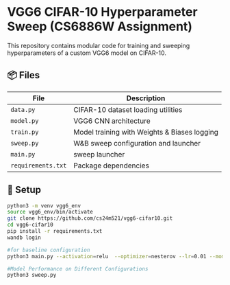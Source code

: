 # VGG6 CIFAR-10 Hyperparameter Sweep (CS6886W Assignment)

This repository contains modular code for training and sweeping hyperparameters of a custom VGG6 model on CIFAR-10.

## 📦 Files
| File | Description |
|------|--------------|
| `data.py` | CIFAR-10 dataset loading utilities |
| `model.py` | VGG6 CNN architecture |
| `train.py` | Model training with Weights & Biases logging |
| `sweep.py` | W&B sweep configuration and launcher |
| `main.py` | sweep launcher |
| `requirements.txt` | Package dependencies |

## 🚀 Setup
```bash
python3 -m venv vgg6_env
source vgg6_env/bin/activate
git clone https://github.com/cs24m521/vgg6-cifar10.git
cd vgg6-cifar10
pip install -r requirements.txt
wandb login

#for baseline configuration
python3 main.py --activation=relu  --optimizer=nesterov --lr=0.01 --momentum=0.9 --weight_decay=0.0001 --batch_size=128 --shuffle_batch=True   --epochs=20 --device=cuda

#Model Performance on Different Configurations
python3 sweep.py
